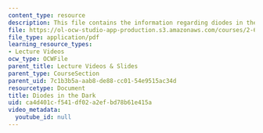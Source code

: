 ```yaml
---
content_type: resource
description: This file contains the information regarding diodes in the dark.
file: https://ol-ocw-studio-app-production.s3.amazonaws.com/courses/2-627-fundamentals-of-photovoltaics-fall-2013/ca4d401cf541df02a2efbd78b61e415a_MIT2_627F13_lec05.pdf
file_type: application/pdf
learning_resource_types:
- Lecture Videos
ocw_type: OCWFile
parent_title: Lecture Videos & Slides
parent_type: CourseSection
parent_uid: 7c1b3b5a-aab8-de88-cc01-54e9515ac34d
resourcetype: Document
title: Diodes in the Dark
uid: ca4d401c-f541-df02-a2ef-bd78b61e415a
video_metadata:
  youtube_id: null
---
```

